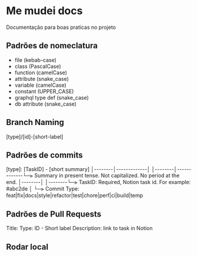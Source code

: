 # Me mudei docs

Documentação para boas praticas no projeto

## Padrões de nomeclatura

- file (kebab-case)
- class (PascalCase)
- function (camelCase)
- attribute (snake_case)
- variable (camelCase)
- constant (UPPER_CASE)
- graphql type def (snake_case)
- db attribute (snake_case)

## Branch Naming

[type]/[id]-[short-label]

## Padrões de commits

[type]: [TaskID] - [short summary]
  │--------│-------------│
  │--------│-------------└─⫸ Summary in present tense. Not capitalized. No period at the end.
  │--------│
  │--------└─⫸ TaskID: Required, Notion task id. For example: #abc2de
  │
  └─⫸ Commit Type: feat|fix|docs|style|refactor|test|chore|perf|ci|build|temp

## Padrões de Pull Requests

Title: Type: ID - Short label
Description: link to task in Notion

## Rodar local
